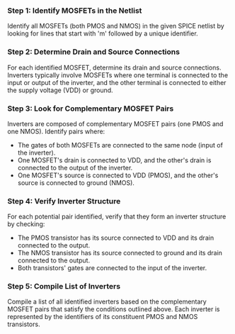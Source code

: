 
### Step 1: Identify MOSFETs in the Netlist
Identify all MOSFETs (both PMOS and NMOS) in the given SPICE netlist by looking for lines that start with 'm' followed by a unique identifier.

### Step 2: Determine Drain and Source Connections
For each identified MOSFET, determine its drain and source connections. Inverters typically involve MOSFETs where one terminal is connected to the input or output of the inverter, and the other terminal is connected to either the supply voltage (VDD) or ground.

### Step 3: Look for Complementary MOSFET Pairs
Inverters are composed of complementary MOSFET pairs (one PMOS and one NMOS). Identify pairs where:
- The gates of both MOSFETs are connected to the same node (input of the inverter).
- One MOSFET's drain is connected to VDD, and the other's drain is connected to the output of the inverter.
- One MOSFET's source is connected to VDD (PMOS), and the other's source is connected to ground (NMOS).

### Step 4: Verify Inverter Structure
For each potential pair identified, verify that they form an inverter structure by checking:
- The PMOS transistor has its source connected to VDD and its drain connected to the output.
- The NMOS transistor has its source connected to ground and its drain connected to the output.
- Both transistors' gates are connected to the input of the inverter.

### Step 5: Compile List of Inverters
Compile a list of all identified inverters based on the complementary MOSFET pairs that satisfy the conditions outlined above. Each inverter is represented by the identifiers of its constituent PMOS and NMOS transistors.
